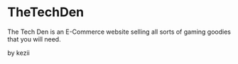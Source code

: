 # TheTechDen
The Tech Den is an E-Commerce website selling all sorts of gaming goodies that you will need.

by kezii